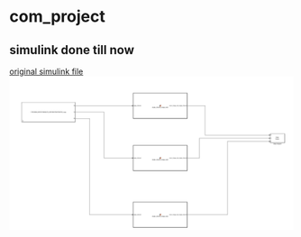 # com_project
<h2>simulink done till now</h2>
<a href = "project_first_try_simulink.slx" target = "_blank">original simulink file</a>
<img src = "simulink diagram till 24 april.PNG">
